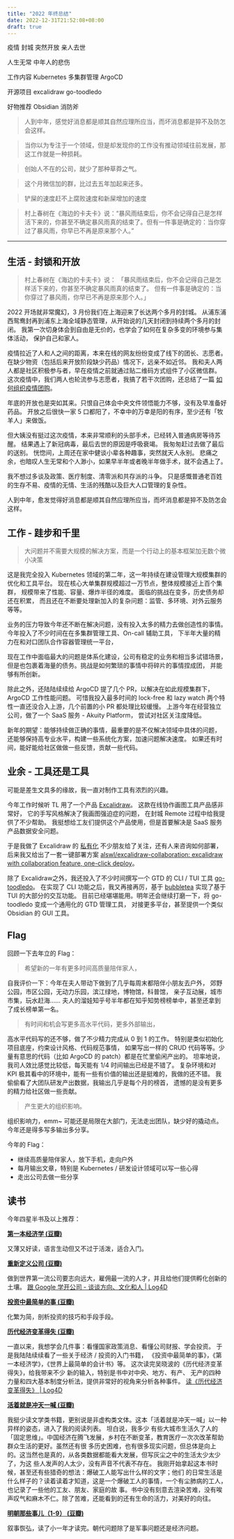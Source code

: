 ```yaml
---
title: "2022 年终总结"
date: 2022-12-31T21:52:08+08:00
draft: true
---
```


疫情
封城
突然开放
亲人去世

人生无常
中年人的悲伤

工作内容
Kubernetes
多集群管理
ArgoCD

开源项目
excalidraw
go-toodledo

好物推荐
Obsidian
消防斧


> 人到中年，感觉好消息都是顺其自然应理所应当，而坏消息都是猝不及防怎会这样。

> 当你以为专注于一个领域，但是却发现你的工作没有推动领域往前发展，那这工作就是一种损耗。

> 创始人不在的公司，就少了那种草莽之气。

> 这个月微信加的群，比过去五年加起来还多。

> 铲屎的速度赶不上腐败速度和新屎增加的速度

> 村上春树在《海边的卡夫卡》说：“暴风雨结束后，你不会记得自己是怎样活下来的，你甚至不确定暴风雨真的结束了。但有一件事是确定的：当你穿过了暴风雨，你早已不再是原来那个人。”



---



## 生活 - 封锁和开放

> 村上春树在《海边的卡夫卡》说：
> 「暴风雨结束后，你不会记得自己是怎样活下来的，你甚至不确定暴风雨真的结束了。
> 但有一件事是确定的：当你穿过了暴风雨，你早已不再是原来那个人。」

2022 开场就非常魔幻，3 月份我们在上海迎来了长达两个多月的封城。
从浦东浦西鸳鸯封再到浦东上海全域静态管理，从开始说的几天封闭到持续两个多月的封闭。
我第一次切身体会到自由是无价的，也学会了如何在复杂多变的环境参与集体活动，
保护自己和家人。

疫情拉近了人和人之间的距离，本来在线的网友纷纷变成了线下的团长、志愿者。
在缺少物资（包括后来开放阶段缺少药品）情况下，远亲不如近邻。
我和夫人两人都是社区积极参与者，早在疫情之前就通过贴二维码方式组件了小区微信群。
这次疫情中，我们两人也轮流参与志愿者，我搞了若干次团购，还总结了一篇
[如何组织疫情团购](https://docs.qq.com/doc/DVERvclhWZU5oQVBJ)。


年底的开放也是突如其来。只恨自己体会中央文件领悟能力不够，没有及早准备好药品。
开放之后很快一家 5 口都阳了，不幸中的万幸是阳的有序，至少还有「牧羊人」来做饭。

但大姨没有挺过这次疫情，本来非常顺利的头部手术，已经转入普通病房等待苏醒。
结果遇上了新冠病毒，最后去世的原因是呼吸衰竭。
我匆匆赶过去做了最后的送别。
恍惚间，上周还在家中健谈小辈各种趣事，突然就天人永别。
悲痛之余，也暗叹人生无常和个人渺小，如果早半年或者晚半年做手术，就不会遇上了。

我不想过多谈及政策、医疗制度、清零派和共存派的斗争。
只是感慨普通老百姓的生存不易、疫情的无情、生活的残酷以及巨大人口管理的复杂性。

人到中年，愈发觉得好消息都是顺其自然应理所应当，而坏消息都是猝不及防怎会这样。


## 工作 - 跬步和千里

> 大问题并不需要大规模的解决方案，而是一个行动上的基本框架加无数个微小决策

这是我完全投入 Kubernetes 领域的第二年，这一年持续在建设管理大规模集群的优化和工具平台。
现在核心大单集群规模超过一万节点，整体规模接近上百个集群，
规模带来了性能、容量、爆炸半径的难度。
面临的挑战在变多，历史债务却还在积累，
而且还在不断要处理新加入的复杂问题：监管、多环境、对外云服务等等。

业务的压力导致今年还不断在解决问题，没有投入太多的精力去做创造性的事情。
今年投入了不少时间在在多集群管理工具、On-call 辅助工具，
下半年大量的精力在和对口团队合作容器管理统一平台，

现在工作中面临最大的问题是体系化建设，公司有稳定的业务和相当多试错场景，
但是也包裹着海量的债务。挑战是如何繁琐的事情中将碎片的事情捏成团，
并能够有所创新。

除此之外，还陆陆续续给 ArgoCD 提了几个 PR，以解决在如此规模集群下，
ArgoCD 工作性能问题。
可惜我投入最多时间的 lock-free 和 lazy watch
两个特性一直还没合入上游，几个前置的小 PR 都处理比较缓慢。
上游今年在经营独立公司，做了一个 SaaS 服务 - Akuity Platform，
尝试对社区关注度降低。

新年的期望：能够持续做正确的事情，最重要的是不仅解决领域中具体的问题，
还能够保持高专业水平，构建一些系统化方案，加速问题解决速度。
如果还有时间，能好能给社区做做一些反馈，贡献一些代码。


## 业余 - 工具还是工具

可能是差生文具多的缘故，我一直对制作工具有浓烈的兴趣。

今年工作时候听 TL 用了一个产品 [Excalidraw](https://excalidraw.com/)。
这款在线协作画图工具产品感非常好，
它的手写风格解决了我画图强迫症的问题，
在封城 Remote 过程中给我提供了不少帮助。
我挺想给工友们提供这个产品使用，但是首要解决是 SaaS 服务产品数据安全问题。

于是我做了 Excalidraw 的
[私有化](https://blog.alswl.com/2022/10/self-hosted-excalidraw/)
不少朋友给了关注，还有人来咨询如何部署，
后来我又给出了一套一键部署方案 [alswl/excalidraw-collaboration: excalidraw with collaboration feature, one-click deploy](https://github.com/alswl/excalidraw-collaboration)。

除了 Excalidraw之外，我还投入了不少时间撰写一个 GTD 的 CLI / TUI 工具
[go-toodledo](https://github.com/alswl/go-toodledo)。
在实现了 CLI 功能之后，我又再接再厉，基于 [bubbletea](https://github.com/charmbracelet/bubbletea) 实现了基于 TUI 的大部分的交互功能。
目前已经堪堪能用。明年还会继续打磨一下，将 go-toodledo 变成一个通用化的 GTD 管理工具，
对接更多平台，甚至提供一个类似 Obsidian 的 GUI 工具。


## Flag

回顾一下去年立的 Flag：

> 希望新的一年有更多时间高质量陪伴家人，

自我评价一下：今年在夫人带动下做到了几乎每周末都陪伴小朋友去户外，
郊野公园，市区公园，无动力乐园，滨江绿地，博物馆，科普馆，
亲子互动展，城市市集，玩水赶海……
夫人的溜娃知乎号半年都在知乎知势榜榜单中，甚至还拿到了成长榜单第一名。

> 有时间和机会写更多高水平代码，更多外部输出，

高水平代码写的还不够，做了不少精力完成从 0 到 1 的工作。
特别是类似初始化项目底座，约束设计风格、代码规范事情，
如果写出一样的 CRUD 代码等等。少量有意思的代码（比如 ArgoCD 的 patch）都是在忙里偷闲产出的。
坦率地说，我司人效比感觉比较低，每天能有 1/4 时间输出已经是不错了。
复杂环境和对 KPI 极其看中的环境中，能有一些有价值的输出还是挺难的，我做的还不错。
我偷偷看了大团队研发产出数据，我输出几乎是每个月的榜首，
遗憾的是没有更多的精力给社区做一些贡献。

> 产生更大的组织影响。

组织影响力，emm~ 可能还是局限在大部门，无法走出团队，缺少好的撬动点。
今年还是得多写多输出多分享。

今年的 Flag：

- 继续高质量陪伴家人，放下手机，走向户外
- 每月输出文章，特别是 Kubernetes / 研发设计领域可以写一些心得
- 走出公司去做一些分享


## 读书

今年四星半书及以上推荐：


**[第一本经济学 (豆瓣)](https://book.douban.com/subject/30176774/)**

又薄又好读，语言生动但又不过于活泼，适合入门。


**[重新定义公司 (豆瓣)](https://book.douban.com/subject/26582822/)**

做到世界第一流公司要志向远大，雇佣最一流的人才，并且给他们提供孵化创新的土壤。
[跟 Google 学开公司 - 谈谈方向、文化和人 | Log4D](https://blog.alswl.com/2022/07/company/)


**[投资中最简单的事 (豆瓣)](https://book.douban.com/subject/26163553/)**

化繁为简，剖析投资的技巧和手段手段。

**[历代经济变革得失 (豆瓣)](https://book.douban.com/subject/24851460/)**

一直以来，我想学会几件事：看懂国家政策消息、看懂公司财报、学会投资。 于是我陆陆续续看了一些关于经济 / 投资的入门书籍，
《投资中最简单的事》，《第一本经济学》，《世界上最简单的会计书》等。 这次读完吴晓波的《历代经济变革得失》，给我带来不少
新的输入，特别是书中对中央、地方、有产、 无产的四种力量和四大基本制度分析法，提供非常好的视角来分析各种事件。
[读《历代经济变革得失》 | Log4D](https://blog.alswl.com/2022/11/economic-revolution-in-china/)


**[活着就是冲天一喊 (豆瓣)](https://book.douban.com/subject/35498378/)**

我挺少读文学类书籍，更别说是非虚构类文体。这本「活着就是冲天一喊」以一种异样的姿态，进入了我的阅读列表。 坦白说，我多少
有些大城市生活久了人的「固定思维」。中国经济在腾飞发展，乡村在不断变革，教育医疗一次次改革帮助群众生活的更好。虽然还有很
多历史困难，也有很多现实问题，但总体是向上的。这当然也是真的，从各类数据都能看大发展，但写灰尘之中的生活太少太少了，为这
些人发声的人太少，没有声音不代表不存在。 我刚开始拿起这本书时候，甚至还有些猎奇的想法：爆破工人能写出什么样的文字；他们
的日常生活是什么样子的？读着读着才知道，这是一个爆破工人的事情，一个有尘肺病的工人，也记录了一些他的工友、朋友、家庭的故
事。书中没有刻意去渲染苦难，没有唉声叹气和麻木不仁。除了苦难，还能看到的还有生命的活力，对美好的向往。


**[明朝那些事儿（1-9） (豆瓣)](https://book.douban.com/subject/3674537/)**

叙事恢弘，读了小一年才读完。朝代问题除了是军事问题还是经济问题。
